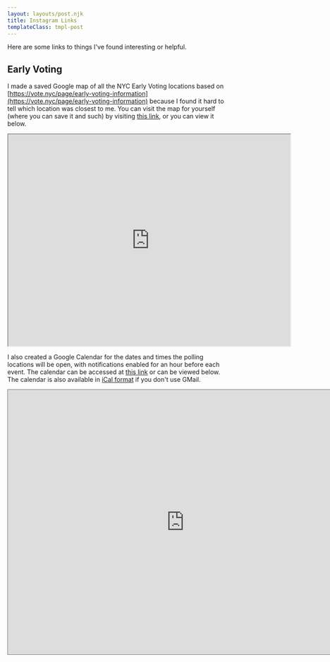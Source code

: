 ```yaml
---
layout: layouts/post.njk
title: Instagram Links
templateClass: tmpl-post
---
```


Here are some links to things I've found interesting or helpful.

## Early Voting

I made a saved Google map of all the NYC Early Voting locations based on [https://vote.nyc/page/early-voting-information](https://vote.nyc/page/early-voting-information) because I found it hard to tell which location was closest to me. You can visit the map for yourself (where you can save it and such) by visiting [this link](https://www.google.com/maps/d/edit?mid=1gk4_-NTc2uBlqs7fYc3jOJDiY3HUDFba&usp=sharing), or you can view it below.

<iframe src="https://www.google.com/maps/d/embed?mid=1gk4_-NTc2uBlqs7fYc3jOJDiY3HUDFba" width="640" height="480"></iframe>

I also created a Google Calendar for the dates and times the polling locations will be open, with notifications enabled for an hour before each event. The calendar can be accessed at [this link](https://calendar.google.com/calendar/u/0?cid=aW9kN2NoZjFyYWMyZHFpOG85MmhudTRob2tAZ3JvdXAuY2FsZW5kYXIuZ29vZ2xlLmNvbQ) or can be viewed below. The calendar is also available in [iCal format](https://calendar.google.com/calendar/ical/iod7chf1rac2dqi8o92hnu4hok%40group.calendar.google.com/public/basic.ics) if you don't use GMail.

<iframe src="https://calendar.google.com/calendar/embed?height=600&amp;wkst=1&amp;bgcolor=%23ffffff&amp;ctz=America%2FNew_York&amp;src=aW9kN2NoZjFyYWMyZHFpOG85MmhudTRob2tAZ3JvdXAuY2FsZW5kYXIuZ29vZ2xlLmNvbQ&amp;color=%233F51B5&amp;showTz=0&amp;showCalendars=0&amp;showPrint=0&amp;showDate=0&amp;mode=WEEK&amp;showTitle=1&amp;showNav=1" style="border:solid 1px #777" width="800" height="600" frameborder="0" scrolling="no"></iframe>
